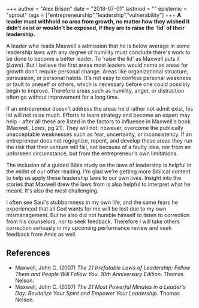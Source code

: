 +++
author = "Alex Bilson"
date = "2018-07-01"
lastmod = ""
epistemic = "sprout"
tags = ["entrepreneurship","leadership","vulnerability"]
+++
**A leader must withhold no area from growth, no matter how they wished it didn't exist or wouldn't be exposed, if they are to raise the 'lid' of their leadership.**

A leader who reads Maxwell's admission that he is below average in some leadership laws with any degree of humility must conclude there's work to be done to become a better leader.  To 'raise the lid' as Maxwell puts it (_Laws_).  But I believe the first areas most leaders would name as areas for growth don't require personal change.  Areas like organizational structure, persuasion, or personal habits.  It's not easy to confess personal weakness or fault to oneself or others, which is necessary before one could possibly begin to improve.  Therefore areas such as humility, anger, or distraction often go without improvement for a long time.

If an entrepreneur doesn't address the areas he'd rather not admit exist, his lid will not raise much.  Efforts to learn strategy and become an expert may help - after all these are listed in the factors to influence in Maxwell's book (Maxwell, _Laws_, pg 21).  They will not; however, overcome the publically unacceptable weaknesses such as fear, uncertainty, or inconsistency.  If an entrepreneur does not regognize, repent, and develop these areas they run the risk that their venture will fail, not because of a faulty idea, nor from an unforseen circumstance, but from the entrepreneur's own limitations.

The inclusion of a guided Bible study on the laws of leadership is helpful in the midst of our other reading.  I'm glad we're getting more Biblical content to help us apply these leadership laws to our own lives.  Insight into the stories that Maxwell drew the laws from is also helpful to interpret what he meant.  It's also the most challenging.

I often see Saul's stubbornness in my own life, and the same fears he experienced that all God wants for me will be lost due to my own mismanagement.  But he also did not humble himself to listen to correction from his counselors, nor to seek feedback.  Therefore I will take others correction seriously in my upcoming performance review and seek feedback from Amie as well.

## References

- Maxwell, John C. (2007) _The 21 Irrefutable Laws of Leadership: Follow Them and People Will Follow You. 10th Anniversary Edition_. Thomas Nelson.
- Maxwell, John C. (2007) _The 21 Most Powerful Minutes in a Leader's Day: Revitalize Your Spirit and Empower Your Leadership_. Thomas Nelson.
